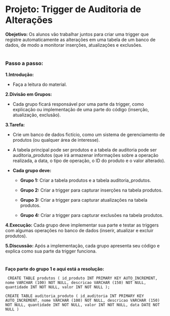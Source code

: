# Projeto: Trigger de Auditoria de Alterações

 **Obejetivo:** 
 Os alunos vão trabalhar juntos para criar uma trigger que registre automaticamente as alterações em uma tabela de um banco de dados, de modo a monitorar inserções, atualizações e exclusões.

 #
### **Passo a passo:**

**1.Introdução:** 
+ Faça a leitura do material.

**2.Divisão em Grupos:**
+ Cada grupo ficará responsável por uma parte da trigger, como explicação ou implementação de uma parte do código (inserção, atualização, exclusão).

**3.Tarefa:**
+ Crie um banco de dados fictício, como um sistema de gerenciamento de produtos (ou qualquer área de interesse).


+ A tabela principal pode ser produtos e a tabela de auditoria pode ser auditoria_produtos (que irá armazenar informações sobre a operação realizada, a data, o tipo de operação, o ID do produto e o valor alterado).

+ **Cada grupo deve:**

    - **Grupo 1:** Criar a tabela produtos e a tabela auditoria_produtos.

   - **Grupo 2:** Criar a trigger para capturar inserções na tabela produtos.

   - **Grupo 3:** Criar a trigger para capturar atualizações na tabela produtos.

   - **Grupo 4:** Criar a trigger para capturar exclusões na tabela produtos.

**4.Execução:**
Cada grupo deve implementar sua parte e testar as triggers com algumas operações no banco de dados (inserir, atualizar e excluir produtos).

**5.Discussão:**
Após a implementação, cada grupo apresenta seu código e explica como sua parte da trigger funciona.
 #

**Faço parte do grupo 1 e aqui está a resolução:**

` CREATE TABLE produtos (
id_produto INT PRIMARY KEY AUTO_INCREMENT,
nome VARCHAR (100) NOT NULL,
descricao VARCHAR (150) NOT NULL,
quantidade INT NOT NULL,
valor INT NOT NULL
);`
 
`CREATE TABLE auditoria_produto (
id_auditoria INT PRIMARY KEY AUTO_INCREMENT,
nome VARCHAR (100) NOT NULL,
descricao VARCHAR (150) NOT NULL,
quantidade INT NOT NULL,
valor INT NOT NULL,
data DATE NOT NULL
)`

#